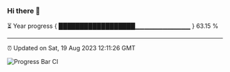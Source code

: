 ### Hi there 👋

⏳ Year progress { ██████████████████▁▁▁▁▁▁▁▁▁▁▁▁ } 63.15 %

---

⏰ Updated on Sat, 19 Aug 2023 12:11:26 GMT

![Progress Bar CI](https://github.com/Shyam-Makwana/GitHub-Actions-Demo/workflows/Progress%20Bar%20CI/badge.svg)
